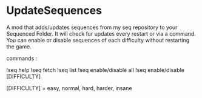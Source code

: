 # UpdateSequences

A mod that adds/updates sequences from my seq repository to your Sequenced Folder. It will check for updates every restart or via a command. You can enable or disable sequences of each difficulty without restarting the game.

commands :

!seq help
!seq fetch
!seq list
!seq enable/disable all
!seq enable/disable [DIFFICULTY]

[DIFFICULTY] = easy, normal, hard, harder, insane
